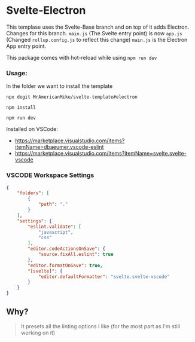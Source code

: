 # Svelte-Electron

This templase uses the Svelte-Base branch and on top of it adds Electron.
Changes for this branch. `main.js` (The Svelte entry point) is now `app.js`
(Changed `rollup.config.js` to reflect this change)
`main.js` is the Electron App entry point.

This package comes with hot-reload while using `npm run dev`

### Usage:

In the folder we want to install the template

`npx degit MrAmericanMike/svelte-template#electron`

`npm install`

`npm run dev`

Installed on VSCode:
* https://marketplace.visualstudio.com/items?itemName=dbaeumer.vscode-eslint
* https://marketplace.visualstudio.com/items?itemName=svelte.svelte-vscode

### VSCODE Workspace Settings

```json
{
	"folders": [
		{
			"path": "."
		}
	],
	"settings": {
		"eslint.validate": [
			"javascript",
			"css"
		],
		"editor.codeActionsOnSave": {
			"source.fixAll.eslint": true
		},
		"editor.formatOnSave": true,
		"[svelte]": {
			"editor.defaultFormatter": "svelte.svelte-vscode"
		}
	}
}
```

## Why?

> It presets all the linting options I like (for the most part as I'm still working on it)

